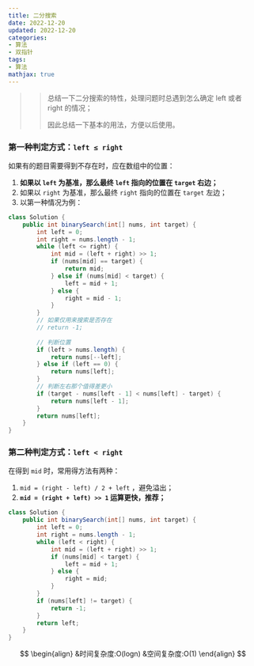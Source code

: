 ```yaml
---
title: 二分搜索
date: 2022-12-20
updated: 2022-12-20
categories:
- 算法
- 双指针
tags:
- 算法
mathjax: true
---
```


<escape><!--more--></escape>

> > 总结一下二分搜索的特性，处理问题时总遇到怎么确定 left 或者 right 的情况；
> >
> > 因此总结一下基本的用法，方便以后使用。

### 第一种判定方式：`left ≤ right`

如果有的题目需要得到不存在时，应在数组中的位置：

1. **如果以 `left` 为基准，那么最终 `left` 指向的位置在 `target` 右边；**
2. 如果以 `right` 为基准，那么最终 `right` 指向的位置在 `target` 左边；
3. 以第一种情况为例：

```java
class Solution {
    public int binarySearch(int[] nums, int target) {
        int left = 0;
        int right = nums.length - 1;
        while (left <= right) {
            int mid = (left + right) >> 1;
            if (nums[mid] == target) {
                return mid;
            } else if (nums[mid] < target) {
                left = mid + 1;
            } else {
                right = mid - 1;
            }
        }
        // 如果仅用来搜索是否存在
        // return -1;
        
        // 判断位置
        if (left > nums.length) {
            return nums[--left];
        } else if (left == 0) {
            return nums[left];
        }
        // 判断左右那个值得差更小
        if (target - nums[left - 1] < nums[left] - target) {
            return nums[left - 1];
        }
        return nums[left];
    }
}
```

### 第二种判定方式：`left < right`

在得到 `mid` 时，常用得方法有两种：

1. `mid = (right - left) / 2 + left` ，避免溢出；
2. **`mid = (right + left) >> 1` 运算更快，推荐；**

```java
class Solution {
    public int binarySearch(int[] nums, int target) {
        int left = 0;
        int right = nums.length - 1;
        while (left < right) {
            int mid = (left + right) >> 1;
            if (nums[mid] < target) {
                left = mid + 1;
            } else {
                right = mid;
            }
        }
        if (nums[left] != target) {
            return -1;
        }
        return left;
    }
}
```

$$
\begin{align}
&时间复杂度:O(logn)
&空间复杂度:O(1)
\end{align}
$$

